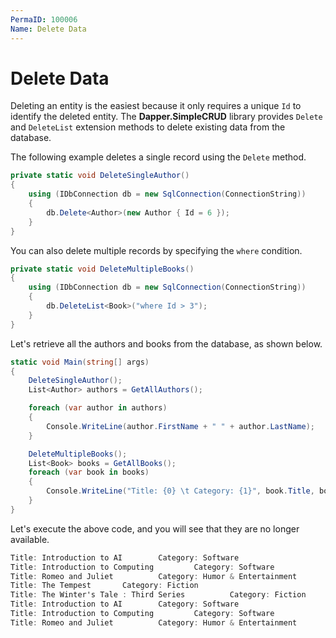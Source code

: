 ```yaml
---
PermaID: 100006
Name: Delete Data
---
```


# Delete Data

Deleting an entity is the easiest because it only requires a unique `Id` to identify the deleted entity. The **Dapper.SimpleCRUD** library provides `Delete` and `DeleteList` extension methods to delete existing data from the database.

The following example deletes a single record using the `Delete` method.

```csharp
private static void DeleteSingleAuthor()
{
    using (IDbConnection db = new SqlConnection(ConnectionString))
    {
        db.Delete<Author>(new Author { Id = 6 });
    }
}
```

You can also delete multiple records by specifying the `where` condition.

```csharp
private static void DeleteMultipleBooks()
{
    using (IDbConnection db = new SqlConnection(ConnectionString))
    {
        db.DeleteList<Book>("where Id > 3");
    }
}
```

Let's retrieve all the authors and books from the database, as shown below.

```csharp
static void Main(string[] args)
{
    DeleteSingleAuthor();
    List<Author> authors = GetAllAuthors();

    foreach (var author in authors)
    {
        Console.WriteLine(author.FirstName + " " + author.LastName);
    }

    DeleteMultipleBooks();
    List<Book> books = GetAllBooks();
    foreach (var book in books)
    {
        Console.WriteLine("Title: {0} \t Category: {1}", book.Title, book.Category);
    }
}
```

Let's execute the above code, and you will see that they are no longer available.

```csharp
Title: Introduction to AI        Category: Software
Title: Introduction to Computing         Category: Software
Title: Romeo and Juliet          Category: Humor & Entertainment
Title: The Tempest       Category: Fiction
Title: The Winter's Tale : Third Series          Category: Fiction
Title: Introduction to AI        Category: Software
Title: Introduction to Computing         Category: Software
Title: Romeo and Juliet          Category: Humor & Entertainment
```